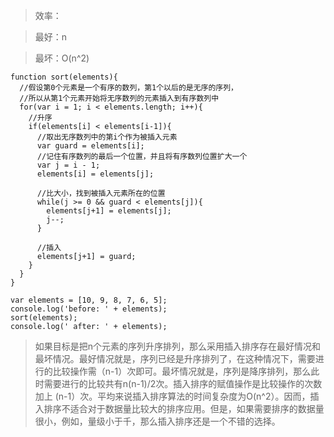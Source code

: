 > 效率：

> 最好：n

> 最坏：O(n^2)

```
function sort(elements){
  //假设第0个元素是一个有序的数列，第1个以后的是无序的序列，
  //所以从第1个元素开始将无序数列的元素插入到有序数列中
  for(var i = 1; i < elements.length; i++){
    //升序
    if(elements[i] < elements[i-1]){
      //取出无序数列中的第i个作为被插入元素
      var guard = elements[i];
      //记住有序数列的最后一个位置，并且将有序数列位置扩大一个
      var j = i - 1;
      elements[i] = elements[j];
      
      //比大小，找到被插入元素所在的位置
      while(j >= 0 && guard < elements[j]){
        elements[j+1] = elements[j];
        j--;
      }

      //插入
      elements[j+1] = guard;
    }
  }
}

var elements = [10, 9, 8, 7, 6, 5];
console.log('before: ' + elements);
sort(elements);
console.log(' after: ' + elements);

```

> 如果目标是把n个元素的序列升序排列，那么采用插入排序存在最好情况和最坏情况。最好情况就是，序列已经是升序排列了，在这种情况下，需要进行的比较操作需（n-1）次即可。最坏情况就是，序列是降序排列，那么此时需要进行的比较共有n(n-1)/2次。插入排序的赋值操作是比较操作的次数加上 (n-1）次。平均来说插入排序算法的时间复杂度为O(n^2）。因而，插入排序不适合对于数据量比较大的排序应用。但是，如果需要排序的数据量很小，例如，量级小于千，那么插入排序还是一个不错的选择。